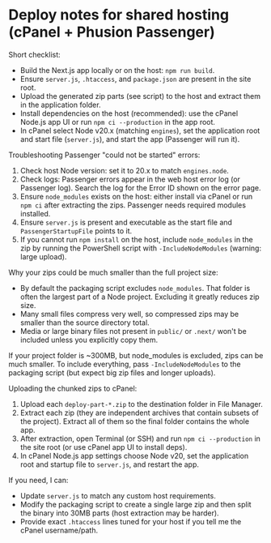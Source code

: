 # Deploy notes for shared hosting (cPanel + Phusion Passenger)

Short checklist:

- Build the Next.js app locally or on the host: `npm run build`.
- Ensure `server.js`, `.htaccess`, and `package.json` are present in the site root.
- Upload the generated zip parts (see script) to the host and extract them in the application folder.
- Install dependencies on the host (recommended): use the cPanel Node.js app UI or run `npm ci --production` in the app root.
- In cPanel select Node v20.x (matching `engines`), set the application root and start file (`server.js`), and start the app (Passenger will run it).

Troubleshooting Passenger "could not be started" errors:

1) Check host Node version: set it to 20.x to match `engines.node`.
2) Check logs: Passenger errors appear in the web host error log (or Passenger log). Search the log for the Error ID shown on the error page.
3) Ensure `node_modules` exists on the host: either install via cPanel or run `npm ci` after extracting the zips. Passenger needs required modules installed.
4) Ensure `server.js` is present and executable as the start file and `PassengerStartupFile` points to it.
5) If you cannot run `npm install` on the host, include `node_modules` in the zip by running the PowerShell script with `-IncludeNodeModules` (warning: large upload).

Why your zips could be much smaller than the full project size:

- By default the packaging script excludes `node_modules`. That folder is often the largest part of a Node project. Excluding it greatly reduces zip size.
- Many small files compress very well, so compressed zips may be smaller than the source directory total.
- Media or large binary files not present in `public/` or `.next/` won't be included unless you explicitly copy them.

If your project folder is ~300MB, but node_modules is excluded, zips can be much smaller. To include everything, pass `-IncludeNodeModules` to the packaging script (but expect big zip files and longer uploads).

Uploading the chunked zips to cPanel:

1. Upload each `deploy-part-*.zip` to the destination folder in File Manager.
2. Extract each zip (they are independent archives that contain subsets of the project). Extract all of them so the final folder contains the whole app.
3. After extraction, open Terminal (or SSH) and run `npm ci --production` in the site root (or use cPanel app UI to install deps).
4. In cPanel Node.js app settings choose Node v20, set the application root and startup file to `server.js`, and restart the app.

If you need, I can:
- Update `server.js` to match any custom host requirements.
- Modify the packaging script to create a single large zip and then split the binary into 30MB parts (host extraction may be harder).
- Provide exact `.htaccess` lines tuned for your host if you tell me the cPanel username/path.
